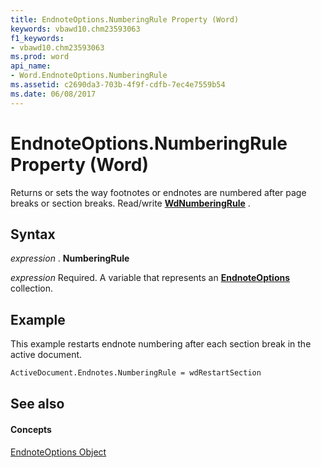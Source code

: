 ```yaml
---
title: EndnoteOptions.NumberingRule Property (Word)
keywords: vbawd10.chm23593063
f1_keywords:
- vbawd10.chm23593063
ms.prod: word
api_name:
- Word.EndnoteOptions.NumberingRule
ms.assetid: c2690da3-703b-4f9f-cdfb-7ec4e7559b54
ms.date: 06/08/2017
---
```



# EndnoteOptions.NumberingRule Property (Word)

Returns or sets the way footnotes or endnotes are numbered after page breaks or section breaks. Read/write **[WdNumberingRule](wdnumberingrule-enumeration-word.md)** .


## Syntax

 _expression_ . **NumberingRule**

 _expression_ Required. A variable that represents an **[EndnoteOptions](endnoteoptions-object-word.md)** collection.


## Example

This example restarts endnote numbering after each section break in the active document.


```vb
ActiveDocument.Endnotes.NumberingRule = wdRestartSection
```


## See also


#### Concepts


[EndnoteOptions Object](endnoteoptions-object-word.md)

